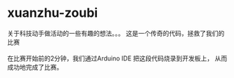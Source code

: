 # xuanzhu-zoubi
关于科技动手做活动的一些有趣的想法。。。
这是一个传奇的代码，拯救了我们的比赛 <br>  
在比赛开始前的2分钟，我们通过Arduino IDE 把这段代码烧录到开发板上， 
从而成功地完成了比赛。 



